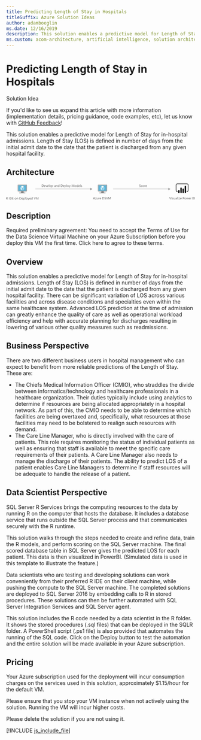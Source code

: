 ```yaml
---
title: Predicting Length of Stay in Hospitals
titleSuffix: Azure Solution Ideas
author: adamboeglin
ms.date: 12/16/2019
description: This solution enables a predictive model for Length of Stay for in-hospital admissions. Length of Stay (LOS) is defined in number of days from the initial admit date to the date that the patient is discharged from any given hospital facility.
ms.custom: acom-architecture, artificial intelligence, solution architectures, Azure, ai gallery
---
```

# Predicting Length of Stay in Hospitals

<div class="alert">
    <p class="alert-title">
        <span class="icon is-left" aria-hidden="true">
            <span class="icon docon docon-lightbulb" role="presentation"></span>
        </span>Solution Idea</p>
    <p>If you'd like to see us expand this article with more information (implementation details, pricing guidance, code examples, etc), let us know with <a href="#feedback">GitHub Feedback</a>!</p>
</div>

This solution enables a predictive model for Length of Stay for in-hospital admissions. Length of Stay (LOS) is defined in number of days from the initial admit date to the date that the patient is discharged from any given hospital facility.

## Architecture

<svg class="architecture-diagram" aria-labelledby="predicting-length-of-stay-in-hospitals" height="71.779" viewbox="0 0 811.074 71.779" width="811.074" xmlns="http://www.w3.org/2000/svg">
    <g data-name="Layer 2">
        <g data-name="Layer 1">
            <g fill="#969696">
                <path d="M124.921 22.731h238.266v1.5H124.921z"/>
                <path d="M361.655 18.246l9.067 5.235-9.067 5.236V18.246z"/>
            </g>
            <g fill="#969696">
                <path d="M459.921 22.731h239.266v1.5H459.921z"/>
                <path d="M697.655 18.246l9.067 5.235-9.067 5.236V18.246z"/>
            </g>
            <g fill="#5b5b5b">
                <path d="M382.074 67.9H380.8l-1.039-2.748h-4.156l-.975 2.748h-1.278l3.76-9.8h1.188zm-2.687-3.78l-1.538-4.177a3.9 3.9 0 01-.15-.656h-.027a3.647 3.647 0 01-.157.656l-1.524 4.177zM388.247 61.224l-4.147 5.722h4.1v.954h-5.749v-.349l4.149-5.691h-3.753v-.96h5.4zM395.356 67.9h-1.121v-1.1h-.027a2.3 2.3 0 01-2.16 1.271q-2.5 0-2.5-2.98V60.9h1.114v4.006q0 2.215 1.7 2.215a1.716 1.716 0 001.35-.6 2.317 2.317 0 00.53-1.583V60.9h1.121zM401.27 62.037a1.372 1.372 0 00-.848-.226 1.429 1.429 0 00-1.2.677 3.122 3.122 0 00-.482 1.846V67.9h-1.121v-7h1.121v1.442h.027a2.447 2.447 0 01.731-1.152 1.668 1.668 0 011.1-.413 1.841 1.841 0 01.67.1zM407.928 64.683h-4.942a2.618 2.618 0 00.629 1.8 2.168 2.168 0 001.654.636 3.441 3.441 0 002.174-.779v1.06a4.065 4.065 0 01-2.44.67 2.956 2.956 0 01-2.331-.954 3.9 3.9 0 01-.848-2.683 3.828 3.828 0 01.927-2.663 2.969 2.969 0 012.3-1.028 2.632 2.632 0 012.126.889 3.707 3.707 0 01.752 2.468zm-1.148-.95a2.276 2.276 0 00-.469-1.511 1.6 1.6 0 00-1.281-.54 1.808 1.808 0 00-1.347.567 2.58 2.58 0 00-.683 1.484zM413.608 67.9v-9.8h2.707q5.181 0 5.182 4.778a4.814 4.814 0 01-1.438 3.646 5.338 5.338 0 01-3.853 1.378zm1.148-8.764v7.725h1.463a4.155 4.155 0 003-1.032 3.872 3.872 0 001.073-2.926q0-3.768-4.006-3.767zM422.967 67.506v-1.353a2.625 2.625 0 00.557.369 4.466 4.466 0 00.684.276 5.349 5.349 0 00.722.175 4.018 4.018 0 00.67.062 2.631 2.631 0 001.583-.393 1.333 1.333 0 00.522-1.132 1.317 1.317 0 00-.175-.69 1.961 1.961 0 00-.481-.537 4.9 4.9 0 00-.728-.465q-.422-.221-.906-.468-.513-.259-.957-.526a4.1 4.1 0 01-.772-.588 2.472 2.472 0 01-.517-.729 2.484 2.484 0 01.106-2.119 2.529 2.529 0 01.772-.816 3.5 3.5 0 011.09-.479 4.968 4.968 0 011.248-.157 4.783 4.783 0 012.112.349v1.292a3.826 3.826 0 00-2.229-.6 3.643 3.643 0 00-.752.079 2.093 2.093 0 00-.67.256 1.491 1.491 0 00-.479.458 1.216 1.216 0 00-.185.684 1.4 1.4 0 00.141.649 1.584 1.584 0 00.413.5 4.132 4.132 0 00.667.438q.393.212.905.465t1 .547a4.573 4.573 0 01.827.636 2.859 2.859 0 01.564.772 2.176 2.176 0 01.208.971 2.462 2.462 0 01-.284 1.228 2.315 2.315 0 01-.766.816 3.357 3.357 0 01-1.11.455 6.122 6.122 0 01-1.326.14 5.326 5.326 0 01-.574-.038q-.341-.037-.7-.109a5.325 5.325 0 01-.673-.178 2.048 2.048 0 01-.507-.24zM438.149 58.1l-3.63 9.8h-1.265l-3.554-9.8h1.278l2.714 7.772a4.6 4.6 0 01.2.868h.027a4.217 4.217 0 01.226-.882l2.769-7.759zM449.552 67.9h-1.142v-6.574q0-.779.1-1.907h-.027a6.085 6.085 0 01-.294.95l-3.35 7.533h-.561l-3.343-7.479a5.889 5.889 0 01-.294-1h-.027q.054.589.055 1.921V67.9h-1.107v-9.8h1.518l3.008 6.836a8.77 8.77 0 01.451 1.176h.041c.2-.538.353-.938.472-1.2l3.069-6.809h1.436z"/>
            </g>
            <g fill="#5b5b5b">
                <path d="M572.794 13.506v-1.353a2.633 2.633 0 00.558.369 4.349 4.349 0 00.684.276 5.231 5.231 0 00.721.175 4.018 4.018 0 00.67.062 2.624 2.624 0 001.582-.393 1.476 1.476 0 00.35-1.822 2 2 0 00-.482-.537 4.815 4.815 0 00-.729-.465c-.279-.147-.582-.3-.905-.468q-.513-.259-.957-.526a4.13 4.13 0 01-.772-.588 2.451 2.451 0 01-.514-.729 2.237 2.237 0 01-.188-.953 2.241 2.241 0 01.294-1.166 2.519 2.519 0 01.772-.816 3.5 3.5 0 011.091-.479 4.955 4.955 0 011.247-.157 4.783 4.783 0 012.112.349v1.291a3.829 3.829 0 00-2.229-.6 3.636 3.636 0 00-.752.079 2.084 2.084 0 00-.67.256 1.491 1.491 0 00-.479.458 1.216 1.216 0 00-.185.684 1.413 1.413 0 00.14.649 1.6 1.6 0 00.414.5 4.121 4.121 0 00.666.438q.394.212.906.465t1 .547a4.573 4.573 0 01.827.636 2.815 2.815 0 01.563.772 2.163 2.163 0 01.209.971 2.472 2.472 0 01-.283 1.228 2.341 2.341 0 01-.766.816 3.379 3.379 0 01-1.111.455 6.129 6.129 0 01-1.326.14 5.326 5.326 0 01-.574-.038q-.343-.037-.7-.109a5.43 5.43 0 01-.674-.178 2.09 2.09 0 01-.51-.239zM585.311 13.581a3.637 3.637 0 01-1.914.485 3.17 3.17 0 01-2.416-.974 3.533 3.533 0 01-.92-2.526 3.877 3.877 0 01.991-2.778 3.465 3.465 0 012.646-1.05 3.688 3.688 0 011.627.342v1.149a2.854 2.854 0 00-1.668-.547 2.254 2.254 0 00-1.76.769 2.917 2.917 0 00-.687 2.021 2.774 2.774 0 00.646 1.941 2.225 2.225 0 001.732.711 2.807 2.807 0 001.723-.608zM589.932 14.067a3.247 3.247 0 01-2.479-.981 3.632 3.632 0 01-.926-2.6 3.784 3.784 0 01.964-2.755 3.468 3.468 0 012.6-.991 3.138 3.138 0 012.443.964 3.82 3.82 0 01.879 2.673 3.757 3.757 0 01-.947 2.683 3.314 3.314 0 01-2.534 1.007zm.082-6.385a2.13 2.13 0 00-1.709.735 3.012 3.012 0 00-.629 2.026 2.855 2.855 0 00.636 1.962 2.161 2.161 0 001.7.718 2.054 2.054 0 001.672-.7 3.059 3.059 0 00.584-2 3.113 3.113 0 00-.584-2.023 2.044 2.044 0 00-1.67-.718zM598.859 8.037a1.372 1.372 0 00-.848-.226 1.429 1.429 0 00-1.2.677 3.122 3.122 0 00-.482 1.846V13.9h-1.121v-7h1.121v1.445h.027a2.447 2.447 0 01.731-1.152 1.668 1.668 0 011.1-.413 1.841 1.841 0 01.67.1zM605.518 10.683h-4.942a2.618 2.618 0 00.629 1.8 2.168 2.168 0 001.654.636 3.441 3.441 0 002.174-.779v1.06a4.065 4.065 0 01-2.44.67 2.956 2.956 0 01-2.331-.954 3.9 3.9 0 01-.848-2.683 3.828 3.828 0 01.927-2.663 2.969 2.969 0 012.3-1.028 2.632 2.632 0 012.126.889 3.707 3.707 0 01.752 2.468zm-1.148-.95a2.276 2.276 0 00-.469-1.511 1.6 1.6 0 00-1.281-.54 1.808 1.808 0 00-1.347.567 2.58 2.58 0 00-.684 1.483z"/>
            </g>
            <g fill="#5b5b5b">
                <path d="M152.753 13.9V4.1h2.707q5.181 0 5.182 4.778a4.814 4.814 0 01-1.438 3.646 5.338 5.338 0 01-3.853 1.378zm1.147-8.761v7.725h1.463a4.155 4.155 0 003-1.032 3.872 3.872 0 001.073-2.926q0-3.768-4.006-3.767zM168.045 10.683H163.1a2.618 2.618 0 00.629 1.8 2.168 2.168 0 001.654.636 3.441 3.441 0 002.174-.779v1.06a4.065 4.065 0 01-2.44.67 2.956 2.956 0 01-2.331-.954 3.9 3.9 0 01-.848-2.683 3.828 3.828 0 01.927-2.663 2.969 2.969 0 012.3-1.028 2.632 2.632 0 012.126.889 3.707 3.707 0 01.752 2.468zm-1.148-.95a2.276 2.276 0 00-.469-1.511 1.6 1.6 0 00-1.281-.54 1.808 1.808 0 00-1.347.567 2.58 2.58 0 00-.684 1.483zM175.243 6.9l-2.789 7h-1.1l-2.652-7h1.23l1.777 5.086a4.618 4.618 0 01.246.978h.027a4.545 4.545 0 01.219-.95l1.86-5.114zM181.99 10.683h-4.942a2.618 2.618 0 00.629 1.8 2.168 2.168 0 001.654.636 3.441 3.441 0 002.174-.779v1.06a4.065 4.065 0 01-2.44.67 2.956 2.956 0 01-2.331-.954 3.9 3.9 0 01-.848-2.683 3.828 3.828 0 01.927-2.663 2.969 2.969 0 012.3-1.028 2.632 2.632 0 012.126.889 3.707 3.707 0 01.752 2.468zm-1.148-.95a2.276 2.276 0 00-.469-1.511 1.6 1.6 0 00-1.281-.54 1.808 1.808 0 00-1.347.567 2.58 2.58 0 00-.684 1.483zM184.807 13.9h-1.121V3.539h1.121zM190 14.067a3.247 3.247 0 01-2.479-.981 3.632 3.632 0 01-.926-2.6 3.784 3.784 0 01.964-2.755 3.468 3.468 0 012.6-.991 3.138 3.138 0 012.443.964 3.82 3.82 0 01.879 2.673 3.757 3.757 0 01-.947 2.683A3.314 3.314 0 01190 14.067zm.082-6.385a2.13 2.13 0 00-1.709.735 3.012 3.012 0 00-.629 2.026 2.855 2.855 0 00.636 1.962 2.161 2.161 0 001.7.718 2.054 2.054 0 001.672-.7 3.059 3.059 0 00.584-2 3.113 3.113 0 00-.584-2.023 2.044 2.044 0 00-1.668-.718zM196.428 12.891h-.028v4.231h-1.121V6.9h1.121v1.23h.027a2.65 2.65 0 012.42-1.395 2.563 2.563 0 012.112.94 3.89 3.89 0 01.759 2.519 4.344 4.344 0 01-.854 2.813 2.847 2.847 0 01-2.338 1.056 2.341 2.341 0 01-2.098-1.172zm-.027-2.823v.978a2.08 2.08 0 00.564 1.474 2.011 2.011 0 003.027-.175 3.569 3.569 0 00.578-2.167 2.819 2.819 0 00-.54-1.832 1.789 1.789 0 00-1.463-.663 1.985 1.985 0 00-1.567.68 2.5 2.5 0 00-.6 1.705zM212.355 13.9h-1.121v-1.091h-.027a2.347 2.347 0 01-2.153 1.258 2.3 2.3 0 01-1.638-.554 1.921 1.921 0 01-.591-1.47q0-1.961 2.311-2.283l2.1-.294q0-1.784-1.442-1.784a3.446 3.446 0 00-2.283.861V7.395a4.34 4.34 0 012.379-.656q2.468 0 2.468 2.611zm-1.121-3.541l-1.688.232a2.761 2.761 0 00-1.176.386 1.115 1.115 0 00-.4.981 1.066 1.066 0 00.366.837 1.41 1.41 0 00.974.325 1.8 1.8 0 001.378-.585 2.09 2.09 0 00.543-1.479zM220.278 13.9h-1.121V9.91q0-2.228-1.627-2.229a1.768 1.768 0 00-1.392.632 2.348 2.348 0 00-.55 1.6V13.9h-1.121v-7h1.121v1.165h.027a2.526 2.526 0 012.3-1.326 2.143 2.143 0 011.757.741 3.308 3.308 0 01.608 2.144zM228.365 13.9h-1.121v-1.187h-.027a2.589 2.589 0 01-2.406 1.354 2.616 2.616 0 01-2.109-.94 3.859 3.859 0 01-.789-2.56 4.192 4.192 0 01.875-2.782 2.885 2.885 0 012.331-1.046 2.243 2.243 0 012.1 1.135h.027V3.539h1.121zm-1.121-3.165v-1.03a2 2 0 00-.561-1.436 1.882 1.882 0 00-1.422-.588 1.936 1.936 0 00-1.613.752 3.291 3.291 0 00-.588 2.078 2.961 2.961 0 00.564 1.911 1.841 1.841 0 001.514.7 1.918 1.918 0 001.521-.677 2.527 2.527 0 00.585-1.707zM234.62 13.9V4.1h2.707q5.181 0 5.182 4.778a4.814 4.814 0 01-1.438 3.646 5.338 5.338 0 01-3.853 1.378zm1.148-8.764v7.725h1.463a4.155 4.155 0 003-1.032 3.872 3.872 0 001.073-2.926q0-3.768-4.006-3.767zM249.912 10.683h-4.942a2.618 2.618 0 00.629 1.8 2.168 2.168 0 001.654.636 3.441 3.441 0 002.174-.779v1.06a4.065 4.065 0 01-2.44.67 2.956 2.956 0 01-2.331-.954 3.9 3.9 0 01-.848-2.683 3.828 3.828 0 01.927-2.663 2.969 2.969 0 012.3-1.028 2.632 2.632 0 012.126.889 3.707 3.707 0 01.752 2.468zm-1.148-.95a2.276 2.276 0 00-.469-1.511 1.6 1.6 0 00-1.281-.54 1.808 1.808 0 00-1.347.567 2.58 2.58 0 00-.684 1.483zM252.756 12.891h-.027v4.231h-1.121V6.9h1.121v1.23h.027a2.65 2.65 0 012.42-1.395 2.563 2.563 0 012.112.94 3.89 3.89 0 01.759 2.519 4.344 4.344 0 01-.854 2.813 2.847 2.847 0 01-2.338 1.056 2.341 2.341 0 01-2.099-1.172zm-.027-2.823v.978a2.08 2.08 0 00.564 1.474 2.011 2.011 0 003.027-.175 3.569 3.569 0 00.578-2.167 2.819 2.819 0 00-.54-1.832 1.789 1.789 0 00-1.463-.663 1.985 1.985 0 00-1.572.681 2.5 2.5 0 00-.594 1.704zM260.959 13.9h-1.121V3.539h1.121zM266.154 14.067a3.247 3.247 0 01-2.479-.981 3.632 3.632 0 01-.926-2.6 3.784 3.784 0 01.964-2.755 3.468 3.468 0 012.6-.991 3.138 3.138 0 012.443.964 3.82 3.82 0 01.879 2.673 3.757 3.757 0 01-.947 2.683 3.314 3.314 0 01-2.534 1.007zm.082-6.385a2.13 2.13 0 00-1.709.735 3.012 3.012 0 00-.629 2.026 2.855 2.855 0 00.636 1.962 2.161 2.161 0 001.7.718 2.054 2.054 0 001.672-.7 3.059 3.059 0 00.584-2 3.113 3.113 0 00-.584-2.023 2.044 2.044 0 00-1.67-.718zM277 6.9l-3.22 8.121q-.861 2.174-2.42 2.174a2.589 2.589 0 01-.731-.089v-1a2.073 2.073 0 00.663.123 1.375 1.375 0 001.271-1.012l.561-1.326-2.731-6.991h1.244l1.894 5.387q.034.1.144.533h.041q.034-.164.137-.52l1.989-5.4zM292.186 13.9h-1.142V7.326q0-.779.1-1.907h-.027a6.194 6.194 0 01-.294.95l-3.35 7.533h-.561l-3.343-7.479a5.8 5.8 0 01-.294-1h-.027q.054.589.055 1.921V13.9h-1.107V4.1h1.518l3.008 6.836a8.77 8.77 0 01.451 1.176h.041c.2-.538.354-.938.472-1.2L290.75 4.1h1.436zM297.538 14.067a3.245 3.245 0 01-2.478-.981 3.629 3.629 0 01-.927-2.6 3.784 3.784 0 01.967-2.756 3.468 3.468 0 012.6-.991 3.141 3.141 0 012.444.964 3.824 3.824 0 01.878 2.673 3.761 3.761 0 01-.946 2.683 3.318 3.318 0 01-2.538 1.008zm.082-6.385a2.132 2.132 0 00-1.709.735 3.017 3.017 0 00-.629 2.026 2.855 2.855 0 00.636 1.962 2.161 2.161 0 001.7.718 2.049 2.049 0 001.671-.7 3.048 3.048 0 00.585-2 3.1 3.1 0 00-.585-2.023 2.039 2.039 0 00-1.669-.718zM308.79 13.9h-1.121v-1.187h-.027a2.824 2.824 0 01-4.515.413 3.848 3.848 0 01-.79-2.56 4.2 4.2 0 01.875-2.782 2.885 2.885 0 012.331-1.046 2.244 2.244 0 012.1 1.135h.027V3.539h1.121zm-1.121-3.165v-1.03a2 2 0 00-.561-1.436 1.882 1.882 0 00-1.422-.588 1.936 1.936 0 00-1.613.752 3.3 3.3 0 00-.588 2.078 2.972 2.972 0 00.563 1.911 1.846 1.846 0 001.515.7 1.913 1.913 0 001.521-.677 2.518 2.518 0 00.585-1.707zM316.686 10.683h-4.942a2.618 2.618 0 00.629 1.8 2.168 2.168 0 001.654.636 3.441 3.441 0 002.174-.779v1.06a4.065 4.065 0 01-2.44.67 2.956 2.956 0 01-2.331-.954 3.9 3.9 0 01-.848-2.683 3.828 3.828 0 01.927-2.663 2.969 2.969 0 012.3-1.028 2.632 2.632 0 012.126.889 3.707 3.707 0 01.752 2.468zm-1.148-.95a2.276 2.276 0 00-.469-1.511 1.6 1.6 0 00-1.281-.54 1.808 1.808 0 00-1.347.567 2.58 2.58 0 00-.684 1.483zM319.5 13.9h-1.121V3.539h1.121zM321.348 13.65v-1.2a3.318 3.318 0 002.017.677q1.477 0 1.477-.984a.861.861 0 00-.126-.476 1.3 1.3 0 00-.342-.345 2.671 2.671 0 00-.506-.271 34.39 34.39 0 00-.626-.249 8.246 8.246 0 01-.817-.372 2.541 2.541 0 01-.588-.424 1.6 1.6 0 01-.355-.537 1.916 1.916 0 01-.119-.7 1.677 1.677 0 01.226-.872 1.994 1.994 0 01.6-.635 2.764 2.764 0 01.858-.387 3.824 3.824 0 01.994-.13 4.013 4.013 0 011.627.314v1.129a3.175 3.175 0 00-1.777-.506 2.117 2.117 0 00-.567.071 1.407 1.407 0 00-.435.2.93.93 0 00-.279.312.813.813 0 00-.1.4.954.954 0 00.1.458 1 1 0 00.29.328 2.25 2.25 0 00.465.26q.274.117.622.253a8.453 8.453 0 01.834.366 2.831 2.831 0 01.629.424 1.655 1.655 0 01.4.543 1.764 1.764 0 01.14.731 1.717 1.717 0 01-.229.9 1.958 1.958 0 01-.611.636 2.821 2.821 0 01-.882.376 4.358 4.358 0 01-1.046.123 3.977 3.977 0 01-1.874-.413z"/>
            </g>
            <g fill="#5b5b5b">
                <path d="M710.251 58.1l-3.63 9.8h-1.265l-3.556-9.8h1.278l2.714 7.772a4.6 4.6 0 01.2.868h.027a4.217 4.217 0 01.226-.882l2.769-7.759zM712.083 59.125a.71.71 0 01-.513-.205.69.69 0 01-.212-.52.719.719 0 01.725-.731.719.719 0 01.522.209.728.728 0 010 1.035.718.718 0 01-.522.212zm.547 8.777h-1.121v-7h1.121zM714.476 67.65v-1.2a3.316 3.316 0 002.017.677q1.477 0 1.477-.984a.854.854 0 00-.127-.476 1.258 1.258 0 00-.342-.345 2.584 2.584 0 00-.506-.271c-.193-.079-.4-.162-.625-.249a8.022 8.022 0 01-.816-.372 2.48 2.48 0 01-.588-.424 1.559 1.559 0 01-.355-.537 1.9 1.9 0 01-.12-.7 1.677 1.677 0 01.226-.872 1.994 1.994 0 01.6-.635 2.768 2.768 0 01.857-.387 3.842 3.842 0 011-.13 4.01 4.01 0 011.627.314v1.135a3.173 3.173 0 00-1.777-.506 2.112 2.112 0 00-.567.071 1.391 1.391 0 00-.434.2.936.936 0 00-.281.312.823.823 0 00-.1.4.966.966 0 00.1.458 1.01 1.01 0 00.291.328 2.225 2.225 0 00.465.26c.182.078.39.162.622.253a8.453 8.453 0 01.834.366 2.808 2.808 0 01.629.424 1.638 1.638 0 01.4.543 1.749 1.749 0 01.141.731 1.726 1.726 0 01-.229.9 1.971 1.971 0 01-.612.636 2.821 2.821 0 01-.882.376 4.358 4.358 0 01-1.046.123 3.979 3.979 0 01-1.879-.419zM726.5 67.9h-1.121v-1.1h-.027a2.3 2.3 0 01-2.16 1.271q-2.5 0-2.5-2.98V60.9h1.108v4.006q0 2.215 1.7 2.215a1.719 1.719 0 001.351-.6 2.321 2.321 0 00.529-1.583V60.9h1.12zM733.773 67.9h-1.121v-1.091h-.027a2.347 2.347 0 01-2.153 1.258 2.3 2.3 0 01-1.638-.554 1.921 1.921 0 01-.591-1.47q0-1.961 2.311-2.283l2.1-.294q0-1.784-1.442-1.784a3.446 3.446 0 00-2.283.861v-1.148a4.34 4.34 0 012.379-.656q2.468 0 2.468 2.611zm-1.121-3.541l-1.688.232a2.761 2.761 0 00-1.176.386 1.115 1.115 0 00-.4.981 1.066 1.066 0 00.366.837 1.41 1.41 0 00.974.325 1.8 1.8 0 001.378-.585 2.09 2.09 0 00.543-1.479zM737.007 67.9h-1.121V57.539h1.121zM739.851 59.125a.71.71 0 01-.513-.205.69.69 0 01-.212-.52.719.719 0 01.725-.731.719.719 0 01.522.209.728.728 0 010 1.035.718.718 0 01-.522.212zm.549 8.775h-1.121v-7h1.121zM747.548 61.224l-4.143 5.722h4.1v.954h-5.749v-.349l4.144-5.691h-3.753v-.96h5.4zM754.623 64.683h-4.942a2.618 2.618 0 00.629 1.8 2.168 2.168 0 001.654.636 3.441 3.441 0 002.174-.779v1.06a4.065 4.065 0 01-2.44.67 2.956 2.956 0 01-2.331-.954 3.9 3.9 0 01-.848-2.683 3.828 3.828 0 01.927-2.663 2.969 2.969 0 012.3-1.028 2.632 2.632 0 012.126.889 3.707 3.707 0 01.752 2.468zm-1.148-.95a2.276 2.276 0 00-.469-1.511 1.6 1.6 0 00-1.281-.54 1.808 1.808 0 00-1.347.567 2.58 2.58 0 00-.684 1.483zM761.452 64.2v3.7H760.3v-9.8h2.7a3.552 3.552 0 012.437.766 2.732 2.732 0 01.865 2.16 2.971 2.971 0 01-.961 2.283 3.666 3.666 0 01-2.594.889zm0-5.059v4.02h1.2a2.688 2.688 0 001.815-.544 1.924 1.924 0 00.625-1.534q0-1.941-2.3-1.941zM770.4 68.067a3.247 3.247 0 01-2.479-.981 3.632 3.632 0 01-.926-2.6 3.784 3.784 0 01.964-2.755 3.468 3.468 0 012.6-.991 3.138 3.138 0 012.443.964 3.82 3.82 0 01.879 2.673 3.757 3.757 0 01-.947 2.683 3.314 3.314 0 01-2.534 1.007zm.082-6.385a2.13 2.13 0 00-1.709.735 3.012 3.012 0 00-.629 2.026 2.855 2.855 0 00.636 1.962 2.161 2.161 0 001.7.718 2.054 2.054 0 001.672-.7 3.059 3.059 0 00.584-2 3.113 3.113 0 00-.584-2.023 2.044 2.044 0 00-1.67-.718zM784.5 60.9l-2.1 7h-1.162l-1.442-5.011a3.223 3.223 0 01-.109-.649h-.027a3.066 3.066 0 01-.144.636l-1.569 5.024h-1.121l-2.119-7h1.176l1.449 5.264a3.241 3.241 0 01.1.629h.055a2.942 2.942 0 01.123-.643l1.613-5.25h1.025l1.449 5.277a3.8 3.8 0 01.1.629h.055a2.886 2.886 0 01.116-.629l1.422-5.277zM791.353 64.683h-4.943a2.614 2.614 0 00.629 1.8 2.167 2.167 0 001.654.636 3.441 3.441 0 002.174-.779v1.06a4.065 4.065 0 01-2.44.67 2.954 2.954 0 01-2.331-.954 3.9 3.9 0 01-.848-2.683 3.832 3.832 0 01.926-2.663 2.973 2.973 0 012.3-1.028 2.63 2.63 0 012.126.889 3.707 3.707 0 01.752 2.468zm-1.148-.95a2.286 2.286 0 00-.468-1.511 1.6 1.6 0 00-1.282-.54 1.809 1.809 0 00-1.347.567 2.574 2.574 0 00-.684 1.483zM796.7 62.037a1.372 1.372 0 00-.848-.226 1.433 1.433 0 00-1.2.677 3.136 3.136 0 00-.481 1.846V67.9h-1.121v-7h1.121v1.442h.027a2.447 2.447 0 01.731-1.152 1.67 1.67 0 011.1-.413 1.837 1.837 0 01.67.1zM801.9 67.9v-9.8h2.789a3.053 3.053 0 012.017.622 2.009 2.009 0 01.745 1.62 2.385 2.385 0 01-.451 1.449 2.432 2.432 0 01-1.244.875v.027a2.493 2.493 0 011.586.749 2.3 2.3 0 01.595 1.644 2.562 2.562 0 01-.9 2.037 3.358 3.358 0 01-2.276.779zm1.148-8.764V62.3h1.176a2.23 2.23 0 001.483-.455 1.581 1.581 0 00.54-1.281q0-1.43-1.88-1.429zm0 4.2v3.527h1.559a2.333 2.333 0 001.568-.479 1.638 1.638 0 00.558-1.312q0-1.736-2.365-1.736zM811.074 67.9h-1.148v-9.8h1.148z"/>
            </g>
            <path d="M777.6 35.017h-1.09v-2.18h1.09a4.2 4.2 0 004.195-4.195V6.375a4.2 4.2 0 00-4.195-4.2h-41.3a4.2 4.2 0 00-4.195 4.2v22.269a4.2 4.2 0 004.195 4.195h1.09v2.18h-1.09a6.382 6.382 0 01-6.374-6.375V6.375A6.382 6.382 0 01736.3 0h41.3a6.382 6.382 0 016.375 6.375v22.269a6.382 6.382 0 01-6.375 6.375"/>
            <path d="M743 27.719a2.958 2.958 0 012.958 2.958V37.5A2.958 2.958 0 01743 40.458a2.958 2.958 0 01-2.959-2.957v-6.823a2.958 2.958 0 012.958-2.958zM752.3 40.457a2.959 2.959 0 01-2.96-2.957V19.99a2.959 2.959 0 015.917 0V37.5a2.959 2.959 0 01-2.958 2.959M770.906 40.371a2.959 2.959 0 01-2.959-2.958v-24.8a2.959 2.959 0 115.917 0v24.8a2.959 2.959 0 01-2.958 2.959M761.6 40.457a2.959 2.959 0 01-2.959-2.958V24.492a2.959 2.959 0 115.917 0V37.5a2.959 2.959 0 01-2.958 2.959"/>
            <path d="M74.765 33.889H63.858c1.311 4.627-.45 5.291-8.163 5.291v2.42h26.227v-2.42c-7.713 0-8.469-.661-7.157-5.291" fill="#7a7a7a"/>
            <path d="M86.441 4.579H50.932a2.269 2.269 0 00-2.18 2.284v24.763a2.256 2.256 0 002.18 2.265h35.51a2.479 2.479 0 002.424-2.265V6.863a2.488 2.488 0 00-2.424-2.284" fill="#a0a1a2"/>
            <path d="M86.466 4.582H50.931a2.268 2.268 0 00-2.18 2.284v24.76a2.256 2.256 0 002.18 2.266h.845z" fill="#fff" opacity=".2"/>
            <path fill="#59b4d9" d="M85.734 7.667v23.137H51.792V7.667h33.942z"/>
            <path fill="#59b4d9" d="M51.792 30.804h.046V7.667l31.032-.046h.001l-31.079.046v23.137z"/>
            <path fill="#a0a1a2" d="M55.695 39.179h26.227v2.424H55.695z"/>
            <path d="M69.223 6.26a.569.569 0 11-.57-.57.57.57 0 01.57.57" fill="#b8d432"/>
            <path d="M69.246 18.534a.223.223 0 01-.108-.03l-7.063-4.077a.217.217 0 01-.106-.185.214.214 0 01.106-.185l7.025-4.051a.215.215 0 01.211 0l7.065 4.079a.215.215 0 010 .369L69.354 18.5a.216.216 0 01-.108.03" fill="#fff"/>
            <path d="M68.231 28.443a.2.2 0 01-.108-.029l-7.042-4.064a.209.209 0 01-.109-.185v-8.156a.217.217 0 01.324-.185l7.041 4.063a.224.224 0 01.1.187v8.156a.218.218 0 01-.1.185.225.225 0 01-.107.029" fill="#fff" opacity=".7"/>
            <path d="M70.225 28.443a.23.23 0 01-.111-.029.217.217 0 01-.1-.185v-8.1a.221.221 0 01.1-.185l7.041-4.063a.209.209 0 01.212 0 .211.211 0 01.108.185v8.1a.21.21 0 01-.108.185l-7.039 4.064a.19.19 0 01-.1.029" fill="#fff" opacity=".4"/>
            <g>
                <path d="M419.9 33.889h-10.911c1.311 4.627-.45 5.291-8.163 5.291v2.42h26.227v-2.42c-7.713 0-8.469-.661-7.157-5.291" fill="#7a7a7a"/>
                <path d="M431.573 4.579h-35.51a2.269 2.269 0 00-2.18 2.284v24.763a2.256 2.256 0 002.18 2.265h35.51A2.479 2.479 0 00434 31.626V6.863a2.488 2.488 0 00-2.424-2.284" fill="#a0a1a2"/>
                <path d="M431.6 4.582h-35.535a2.268 2.268 0 00-2.18 2.284v24.76a2.256 2.256 0 002.18 2.266h.845z" fill="#fff" opacity=".2"/>
                <path fill="#59b4d9" d="M430.865 7.667v23.137h-33.941V7.667h33.941z"/>
                <path fill="#59b4d9" d="M396.924 30.804h.046V7.667l31.031-.046h.002l-31.079.046v23.137z"/>
                <path fill="#a0a1a2" d="M400.827 39.179h26.227v2.424h-26.227z"/>
                <path d="M414.355 6.26a.569.569 0 11-.57-.57.57.57 0 01.57.57" fill="#b8d432"/>
                <path d="M414.377 18.534a.223.223 0 01-.108-.03l-7.063-4.077a.217.217 0 01-.106-.185.214.214 0 01.106-.185l7.021-4.051a.215.215 0 01.211 0l7.065 4.079a.215.215 0 010 .369l-7.018 4.05a.216.216 0 01-.108.03" fill="#fff"/>
                <path d="M413.363 28.443a.2.2 0 01-.108-.029l-7.042-4.064a.209.209 0 01-.109-.185v-8.156a.217.217 0 01.324-.185l7.041 4.063a.224.224 0 01.1.187v8.156a.218.218 0 01-.1.185.225.225 0 01-.107.029" fill="#fff" opacity=".7"/>
                <path d="M415.356 28.443a.23.23 0 01-.111-.029.217.217 0 01-.1-.185v-8.1a.221.221 0 01.1-.185l7.041-4.063a.209.209 0 01.212 0 .211.211 0 01.108.185v8.1a.21.21 0 01-.108.185l-7.039 4.064a.19.19 0 01-.1.029" fill="#fff" opacity=".4"/>
            </g>
            <g fill="#5b5b5b">
                <path d="M7.027 68.484H5.66l-1.64-2.748a5.973 5.973 0 00-.437-.652 2.485 2.485 0 00-.434-.441 1.539 1.539 0 00-.479-.25 2 2 0 00-.578-.078h-.944v4.17H0v-9.8h2.926a4.188 4.188 0 011.186.16 2.643 2.643 0 01.943.489 2.261 2.261 0 01.626.817 2.98 2.98 0 01.071 2.084 2.432 2.432 0 01-.437.763 2.639 2.639 0 01-.684.571 3.492 3.492 0 01-.9.365v.027a2.038 2.038 0 01.428.25 2.326 2.326 0 01.345.331 4.453 4.453 0 01.325.435c.106.161.227.35.358.563zM1.148 59.72v3.555h1.559a2.36 2.36 0 00.8-.13 1.862 1.862 0 00.632-.372 1.7 1.7 0 00.417-.6 2 2 0 00.15-.789 1.535 1.535 0 00-.51-1.227 2.18 2.18 0 00-1.473-.441zM13.357 68.484h-1.148v-9.8h1.148zM15.935 68.484v-9.8h2.707q5.181 0 5.182 4.778a4.819 4.819 0 01-1.438 3.647 5.342 5.342 0 01-3.853 1.377zm1.148-8.764v7.725h1.463a4.151 4.151 0 003-1.032 3.872 3.872 0 001.073-2.926q0-3.766-4.006-3.767zM30.946 68.484h-5.2v-9.8h4.977v1.036H26.9v3.261h3.54v1.032H26.9v3.432h4.047zM39.443 68.648a3.25 3.25 0 01-2.479-.98 3.636 3.636 0 01-.926-2.6A3.786 3.786 0 0137 62.311a3.464 3.464 0 012.6-.991 3.138 3.138 0 012.443.964 3.822 3.822 0 01.879 2.673 3.759 3.759 0 01-.947 2.684 3.317 3.317 0 01-2.532 1.007zm.082-6.385a2.133 2.133 0 00-1.709.737 3.017 3.017 0 00-.629 2.027 2.853 2.853 0 00.636 1.962 2.161 2.161 0 001.7.718A2.051 2.051 0 0041.2 67a3.063 3.063 0 00.584-2 3.115 3.115 0 00-.584-2.023 2.041 2.041 0 00-1.675-.714zM50.531 68.484H49.41v-3.993q0-2.229-1.627-2.229a1.762 1.762 0 00-1.391.633 2.34 2.34 0 00-.551 1.6v3.992h-1.12v-7h1.121v1.162h.027a2.525 2.525 0 012.3-1.326 2.14 2.14 0 011.757.742 3.3 3.3 0 01.608 2.143zM56.629 68.484v-9.8h2.707q5.181 0 5.182 4.778a4.816 4.816 0 01-1.439 3.647 5.338 5.338 0 01-3.852 1.377zm1.148-8.764v7.725h1.463a4.151 4.151 0 003-1.032 3.868 3.868 0 001.073-2.926q0-3.766-4.006-3.767zM71.921 65.264h-4.942a2.614 2.614 0 00.629 1.8 2.167 2.167 0 001.654.636 3.441 3.441 0 002.174-.779v1.053a4.058 4.058 0 01-2.44.67 2.96 2.96 0 01-2.331-.953 3.906 3.906 0 01-.848-2.684 3.826 3.826 0 01.926-2.662 2.97 2.97 0 012.3-1.029 2.633 2.633 0 012.126.889 3.706 3.706 0 01.752 2.468zm-1.148-.95A2.29 2.29 0 0070.3 62.8a1.6 1.6 0 00-1.282-.54 1.813 1.813 0 00-1.347.567 2.568 2.568 0 00-.684 1.483zM74.765 67.472h-.027V71.7h-1.122V61.484h1.121v1.23h.027a2.652 2.652 0 012.42-1.395 2.565 2.565 0 012.112.939 3.9 3.9 0 01.759 2.52 4.336 4.336 0 01-.854 2.813 2.844 2.844 0 01-2.338 1.057 2.343 2.343 0 01-2.098-1.176zm-.027-2.823v.978A2.083 2.083 0 0075.3 67.1a2.012 2.012 0 003.029-.174 3.578 3.578 0 00.577-2.167 2.827 2.827 0 00-.54-1.832 1.787 1.787 0 00-1.463-.663 1.986 1.986 0 00-1.572.68 2.5 2.5 0 00-.594 1.705zM82.968 68.484h-1.121V58.12h1.121zM88.163 68.648a3.248 3.248 0 01-2.478-.98 3.633 3.633 0 01-.927-2.6 3.786 3.786 0 01.964-2.755 3.464 3.464 0 012.6-.991 3.141 3.141 0 012.444.964 3.826 3.826 0 01.878 2.673 3.763 3.763 0 01-.944 2.681 3.321 3.321 0 01-2.537 1.008zm.082-6.385a2.134 2.134 0 00-1.709.737 3.022 3.022 0 00-.629 2.027 2.853 2.853 0 00.636 1.962 2.161 2.161 0 001.7.718 2.046 2.046 0 001.671-.7 3.052 3.052 0 00.585-2 3.1 3.1 0 00-.585-2.023 2.036 2.036 0 00-1.669-.721zM99.012 61.484l-3.22 8.116q-.861 2.174-2.42 2.174a2.549 2.549 0 01-.731-.089v-1a2.078 2.078 0 00.663.123 1.374 1.374 0 001.271-1.008l.561-1.326-2.736-6.99h1.244l1.894 5.387q.034.1.144.533h.041c.022-.109.068-.283.137-.52l1.989-5.4zM105.772 65.264h-4.942a2.614 2.614 0 00.629 1.8 2.167 2.167 0 001.654.636 3.441 3.441 0 002.174-.779v1.053a4.058 4.058 0 01-2.44.67 2.96 2.96 0 01-2.331-.953 3.906 3.906 0 01-.848-2.684 3.826 3.826 0 01.926-2.662 2.97 2.97 0 012.3-1.029 2.633 2.633 0 012.126.889 3.706 3.706 0 01.752 2.468zm-1.148-.95a2.29 2.29 0 00-.468-1.511 1.6 1.6 0 00-1.282-.54 1.813 1.813 0 00-1.347.567 2.568 2.568 0 00-.684 1.483zM113.442 68.484h-1.121v-1.19h-.027a2.824 2.824 0 01-4.515.414 3.853 3.853 0 01-.79-2.561 4.2 4.2 0 01.875-2.782 2.885 2.885 0 012.336-1.045 2.246 2.246 0 012.1 1.135h.027V58.12h1.121zm-1.121-3.165v-1.033a2 2 0 00-.561-1.436 1.878 1.878 0 00-1.422-.588 1.934 1.934 0 00-1.613.752 3.3 3.3 0 00-.588 2.078A2.967 2.967 0 00108.7 67a1.844 1.844 0 001.515.7 1.913 1.913 0 001.521-.677 2.516 2.516 0 00.585-1.704zM126.984 58.681l-3.63 9.8h-1.264l-3.555-9.8h1.278l2.714 7.772a4.7 4.7 0 01.2.868h.027a4.217 4.217 0 01.226-.882l2.769-7.759zM138.387 68.484h-1.142v-6.577q0-.779.1-1.907h-.027a6.158 6.158 0 01-.294.95l-3.35 7.533h-.561l-3.343-7.479a5.8 5.8 0 01-.294-1h-.027q.054.587.055 1.921v6.563h-1.107v-9.8h1.518l3.008 6.836a8.719 8.719 0 01.451 1.176h.041c.2-.537.354-.939.472-1.2l3.069-6.809h1.436z"/>
            </g>
        </g>
    </g>
</svg>

## Description

Required preliminary agreement: You need to accept the Terms of Use for the Data Science Virtual Machine on your Azure Subscription before you deploy this VM the first time. Click here to agree to these terms.

## Overview

This solution enables a predictive model for Length of Stay for in-hospital admissions. Length of Stay (LOS) is defined in number of days from the initial admit date to the date that the patient is discharged from any given hospital facility. There can be significant variation of LOS across various facilities and across disease conditions and specialties even within the same healthcare system. Advanced LOS prediction at the time of admission can greatly enhance the quality of care as well as operational workload efficiency and help with accurate planning for discharges resulting in lowering of various other quality measures such as readmissions.

## Business Perspective

There are two different business users in hospital management who can expect to benefit from more reliable predictions of the Length of Stay. These are:

  * The Chiefs Medical Information Officer (CMIO), who straddles the divide between informatics/technology and healthcare professionals in a healthcare organization. Their duties typically include using analytics to determine if resources are being allocated appropriately in a hospital network. As part of this, the CMIO needs to be able to determine which facilities are being overtaxed and, specifically, what resources at those facilities may need to be bolstered to realign such resources with demand.
  * The Care Line Manager, who is directly involved with the care of patients. This role requires monitoring the status of individual patients as well as ensuring that staff is available to meet the specific care requirements of their patients. A Care Line Manager also needs to manage the discharge of their patients. The ability to predict LOS of a patient enables Care Line Managers to determine if staff resources will be adequate to handle the release of a patient.

## Data Scientist Perspective

SQL Server R Services brings the computing resources to the data by running R on the computer that hosts the database. It includes a database service that runs outside the SQL Server process and that communicates securely with the R runtime.

This solution walks through the steps needed to create and refine data, train the R models, and perform scoring on the SQL Server machine. The final scored database table in SQL Server gives the predicted LOS for each patient. This data is then visualized in PowerBI. (Simulated data is used in this template to illustrate the feature.)

Data scientists who are testing and developing solutions can work conveniently from their preferred R IDE on their client machine, while pushing the compute to the SQL Server machine. The completed solutions are deployed to SQL Server 2016 by embedding calls to R in stored procedures. These solutions can then be further automated with SQL Server Integration Services and SQL Server agent.

This solution includes the R code needed by a data scientist in the R folder. It shows the stored procedures (.sql files) that can be deployed in the SQLR folder. A PowerShell script (.ps1 file) is also provided that automates the running of the SQL code. Click on the Deploy button to test the automation and the entire solution will be made available in your Azure subscription.

## Pricing

Your Azure subscription used for the deployment will incur consumption charges on the services used in this solution, approximately $1.15/hour for the default VM.

Please ensure that you stop your VM instance when not actively using the solution. Running the VM will incur higher costs.

Please delete the solution if you are not using it.

[!INCLUDE [js_include_file](../../_js/index.md)]
